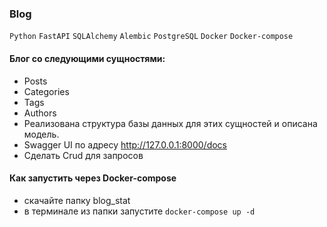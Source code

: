 ### Blog
`Python` `FastAPI` `SQLAlchemy` `Alembic` `PostgreSQL` `Docker` `Docker-compose`

#### Блог со следующими сущностями:
- Posts
- Categories
- Tags
- Authors
- Реализована структура базы данных для этих сущностей и описана модель.
- Swagger UI по адресу http://127.0.0.1:8000/docs
- Сделать Crud для запросов

#### Как запустить через Docker-compose
- cкачайте папку blog_stat
- в терминале из папки запустите `docker-compose up -d`
